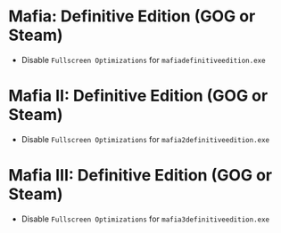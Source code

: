 # Mafia: Definitive Edition (GOG or Steam)
* Disable `Fullscreen Optimizations` for `mafiadefinitiveedition.exe`
# Mafia II: Definitive Edition (GOG or Steam)
* Disable `Fullscreen Optimizations` for `mafia2definitiveedition.exe`
# Mafia III: Definitive Edition (GOG or Steam)
* Disable `Fullscreen Optimizations` for `mafia3definitiveedition.exe`